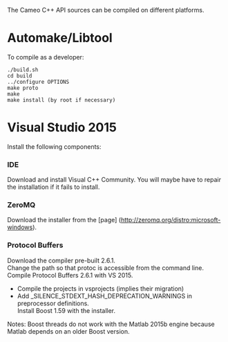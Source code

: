 The Cameo C++ API sources can be compiled on different platforms.

# Automake/Libtool

To compile as a developer:

	./build.sh
	cd build
	../configure OPTIONS
	make proto
	make
	make install (by root if necessary)

# Visual Studio 2015

Install the following components:

### IDE

Download and install Visual C++ Community. You will maybe have to repair the installation if it fails to install.
 
### ZeroMQ

Download the installer from the [page] (http://zeromq.org/distro:microsoft-windows).  
    
### Protocol Buffers

Download the compiler pre-built 2.6.1.  
Change the path so that protoc is accessible from the command line.  
Compile Protocol Buffers 2.6.1 with VS 2015.  
* Compile the projects in vsprojects (implies their migration)  
* Add _SILENCE_STDEXT_HASH_DEPRECATION_WARNINGS in preprocessor definitions.  
Install Boost 1.59 with the installer.  
  
Notes:
Boost threads do not work with the Matlab 2015b engine because Matlab depends on an older Boost version.